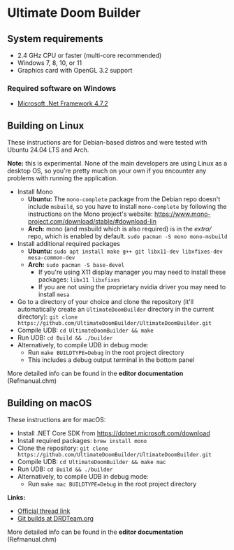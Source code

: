 # Ultimate Doom Builder

## System requirements
- 2.4 GHz CPU or faster (multi-core recommended)
- Windows 7, 8, 10, or 11
- Graphics card with OpenGL 3.2 support

### Required software on Windows
- [Microsoft .Net Framework 4.7.2](https://dotnet.microsoft.com/download/dotnet-framework/net472)

## Building on Linux
These instructions are for Debian-based distros and were tested with Ubuntu 24.04 LTS and Arch.

__Note:__ this is experimental. None of the main developers are using Linux as a desktop OS, so you're pretty much on your own if you encounter any problems with running the application.

- Install Mono
  - **Ubuntu:** The `mono-complete` package from the Debian repo doesn't include `msbuild`, so you have to install `mono-complete` by following the instructions on the Mono project's website: https://www.mono-project.com/download/stable/#download-lin
  - **Arch:** mono (and msbuild which is also required) is in the *extra/* repo, which is enabled by default. `sudo pacman -S mono mono-msbuild`
- Install additional required packages
  - **Ubuntu:** `sudo apt install make g++ git libx11-dev libxfixes-dev mesa-common-dev`
  - **Arch:** `sudo pacman -S base-devel`
    - If you're using X11 display manager you may need to install these packages: `libx11 libxfixes`
    - If you are not using the proprietary nvidia driver you may need to install `mesa`
- Go to a directory of your choice and clone the repository (it'll automatically create an `UltimateDoomBuilder` directory in the current directory): `git clone https://github.com/UltimateDoomBuilder/UltimateDoomBuilder.git`
- Compile UDB: `cd UltimateDoomBuilder && make`
- Run UDB: `cd Build && ./builder`
- Alternatively, to compile UDB in debug mode:
  - Run `make BUILDTYPE=Debug` in the root project directory
  - This includes a debug output terminal in the bottom panel

More detailed info can be found in the **editor documentation** (Refmanual.chm)

## Building on macOS
These instructions are for macOS:

- Install .NET Core SDK from https://dotnet.microsoft.com/download
- Install required packages: `brew install mono`
- Clone the repository: `git clone https://github.com/UltimateDoomBuilder/UltimateDoomBuilder.git`
- Compile UDB: `cd UltimateDoomBuilder && make mac`
- Run UDB: `cd Build && ./builder`
- Alternatively, to compile UDB in debug mode:
  - Run `make mac BUILDTYPE=Debug` in the root project directory

**Links:**
- [Official thread link](https://forum.zdoom.org/viewtopic.php?f=232&t=66745)
- [Git builds at DRDTeam.org](https://devbuilds.drdteam.org/ultimatedoombuilder/) 

More detailed info can be found in the **editor documentation** (Refmanual.chm)

